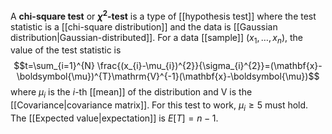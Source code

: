 A **chi-square test** or **$\chi ^{2}$-test** is a type of [[hypothesis test]] where the test statistic is a [[chi-square distribution]] and the data is [[Gaussian distribution|Gaussian-distributed]]. For a data [[sample]] $(x_{1},\ldots,x_{n})$, the value of the test statistic is
$$t=\sum_{i=1}^{N} \frac{(x_{i}-\mu_{i})^{2}}{\sigma_{i}^{2}}=(\mathbf{x}-\boldsymbol{\mu})^{T}\mathrm{V}^{-1}(\mathbf{x}-\boldsymbol{\mu})$$
where $\mu_{i}$ is the $i$-th [[mean]] of the distribution and $\mathrm{V}$ is the [[Covariance|covariance matrix]]. For this test to work, $\mu_{i}\geq 5$ must hold. The [[Expected value|expectation]] is $E[T]=n-1$.